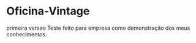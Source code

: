 # Oficina-Vintage
primeira versao
Teste feito para empresa como demonstração dos meus conhecimentos.
